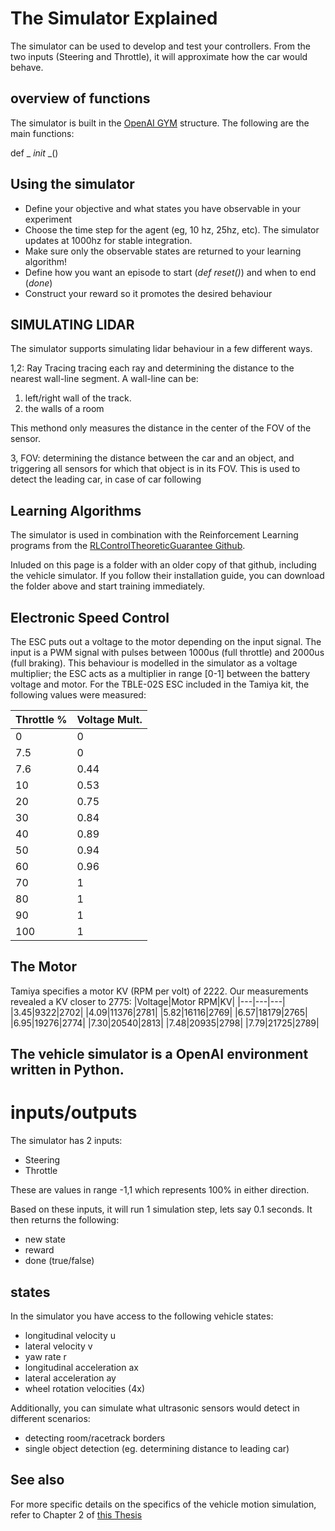 # The Simulator Explained

The simulator can be used to develop and test your controllers. From the two inputs (Steering and Throttle), it will approximate how the car would behave.

## overview of functions
The simulator is built in the [OpenAI GYM](https://gym.openai.com/) structure.
The following are the main functions:

def _ _init_ _()


## Using the simulator
- Define your objective and what states you have observable in your experiment
- Choose the time step for the agent (eg, 10 hz, 25hz, etc). The simulator updates at 1000hz for stable integration. 
- Make sure only the observable states are returned to your learning algorithm!
- Define how you want an episode to start (*def reset()*) and when to end (*done*)
- Construct your reward so it promotes the desired behaviour


## SIMULATING LIDAR

The simulator supports simulating lidar behaviour in a few different ways.

1,2: Ray Tracing
tracing each ray and determining the distance to the nearest wall-line segment.
A wall-line can be:
1. left/right wall of the track.
2. the walls of a room

This methond only measures the distance in the center of the FOV of the sensor.

3, FOV:
determining the distance between the car and an object, and triggering all sensors for which that object is in its FOV. 
This is used to detect the leading car, in case of car following



## Learning Algorithms
The simulator is used in combination with the Reinforcement Learning programs from the [RLControlTheoreticGuarantee Github](https://github.com/RLControlTheoreticGuarantee/Guarantee_Learning_Control). 

Inluded on this page is a folder with an older copy of that github, including the vehicle simulator. 
If you follow their installation guide, you can download the folder above and start training immediately.

## Electronic Speed Control

The ESC puts out a voltage to the motor depending on the input signal. 
The input is a PWM signal with pulses between 1000us (full throttle) and 2000us (full braking).
This behaviour is modelled in the simulator as a voltage multiplier; the ESC acts as a multiplier in range [0-1] between the battery voltage and motor.
For the TBLE-02S ESC included in the Tamiya kit, the following values were measured:


|Throttle %|Voltage Mult.|
|---|---|
|0|0|
|7.5|0|
|7.6|0.44|
|10|0.53|
|20|0.75|
|30|0.84|
|40|0.89|
|50|0.94|
|60|0.96|
|70|1|
|80|1|
|90|1|
|100|1|

## The Motor
Tamiya specifies a motor KV (RPM per volt) of 2222. Our measurements revealed a KV closer to 2775:
|Voltage|Motor RPM|KV|
|---|---|---|
|3.45|9322|2702|
|4.09|11376|2781|
|5.82|16116|2769|
|6.57|18179|2765|
|6.95|19276|2774|
|7.30|20540|2813|
|7.48|20935|2798|
|7.79|21725|2789|





## The vehicle simulator is a OpenAI environment written in Python. 

# inputs/outputs
The simulator has 2 inputs:
- Steering
- Throttle

These are values in range -1,1 which represents 100% in either direction. 


Based on these inputs, it will run 1 simulation step, lets say 0.1 seconds. It then returns the following:
- new state
- reward
- done (true/false)

## states
In the simulator you have access to the following vehicle states:

- longitudinal velocity u
- lateral velocity v
- yaw rate r
- longitudinal acceleration ax
- lateral acceleration ay
- wheel rotation velocities (4x)

Additionally, you can simulate what ultrasonic sensors would detect in different scenarios:
- detecting room/racetrack borders
- single object detection (eg. determining distance to leading car)



## See also
For more specific details on the specifics of the vehicle motion simulation, refer to Chapter 2 of [this Thesis](https://repository.tudelft.nl/islandora/object/uuid%3A7bedb60a-ced8-4fcf-97ca-80208861a413)
